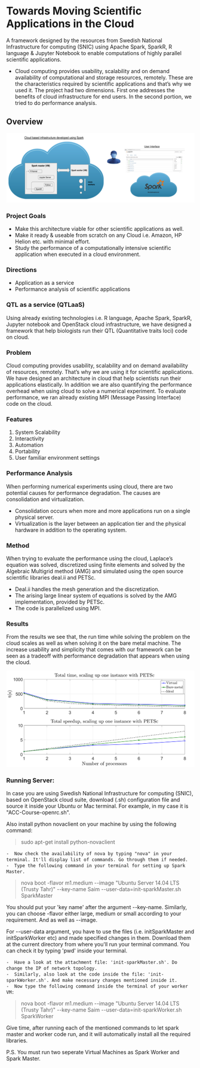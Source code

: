 # Towards Moving Scientific Applications in the Cloud
A framework designed by the resources from Swedish National Infrastructure for computing (SNIC) using Apache Spark, SparkR, R language & Jupyter Notebook to enable computations of highly parallel scientific applications.

- Cloud computing provides usability, scalability and on demand availability of computational and storage resources, remotely. These are the characteristics required by scientific applications and that’s why we used it. The project had two dimensions. First one addresses the benefits of cloud infrastructure for end users. In the second portion, we tried to do performance analysis.

## Overview
![](images/overview.png)

### Project Goals
- Make this architecture viable for other scientific applications as well.
- Make it ready & useable from scratch on any Cloud i.e. Amazon, HP Helion etc. with minimal effort.
- Study the performance of a computationally intensive scientific application when executed in a cloud environment.

### Directions
- Application as a service
- Performance analysis of scientific applications

### QTL as a service (QTLaaS)
Using already existing technologies i.e. R language, Apache Spark, SparkR, Jupyter notebook and OpenStack cloud infrastructure, 
we have designed a framework that help biologists run their QTL (Quantitative traits loci) code on cloud.

### Problem
Cloud computing provides usability, scalability and on demand availability of resources, remotely. That’s why we are using it for scientific applications. 
We have designed an architecture in cloud that help scientists run their applications elastically. In addition we are also 
quantifying the performance overhead when using cloud to solve a numerical experiment. 
To evaluate performance, we ran already existing MPI (Message Passing Interface) code on the cloud.

### Features
1. System Scalability
2. Interactivity
3. Automation
4. Portability
5. User familiar environment settings

### Performance Analysis
When performing numerical experiments using cloud, there are two potential causes for performance degradation. The causes are consolidation and virtualization. 
- Consolidation occurs when more and more applications run on a single physical server.
- Virtualization is the layer between an application tier and the physical hardware in addition to the operating system.

### Method
When trying to evaluate the performance using the cloud, Laplace’s equation was solved, discretized using finite 
elements and solved by the Algebraic Multigrid method (AMG) and simulated using the open source scientific libraries deal.ii and PETSc. 
 - Deal.ii handles the mesh generation and the discretization. 
 - The arising large linear system of equations is solved by the AMG implementation, provided by PETSc. 
 - The code is parallelized using MPI.

### Results
From the results we see that, the run time while solving the problem on the cloud scales as well as when solving it on the bare metal machine. 
The increase usability and simplicity that comes with our framework can be seen as a tradeoff with performance degradation that appears when using the cloud.

![](images/result.png)

### Running Server:
In case you are using Swedish National Infrastructure for computing (SNIC), based on OpenStack cloud suite, download (.sh) configuration file and source it inside your Ubuntu or Mac terminal. For example, in my case it is "ACC-Course-openrc.sh". 

Also install python novaclient on your machine by using the following command:

> sudo apt-get install python-novaclient

    -  Now check the availability of nova by typing "nova" in your terminal. It'll display list of commands. Go through them if needed.
    -  Type the following command in your terminal for setting up Spark Master.

> nova boot -flavor m1.medium --image "Ubuntu Server 14.04 LTS (Trusty Tahr)" --key-name Saim --user-data=init-sparkMaster.sh SparkMaster

You should put your 'key name' after the argument --key-name. Similarly, you can choose -flavor either large, medium or small according to your requirement. And as well as --image.

For --user-data argument, you have to use the files (i.e. initSparkMaster and initSparkWorker etc) and made specified changes in them. Download them at the current directory from where you'll run your terminal command. You can check it by typing 'pwd' inside your terminal. 

    -  Have a look at the attachment file: 'init-sparkMaster.sh'. Do change the IP of network topology.
    -  Similarly, also look at the code inside the file: 'init-sparkWorker.sh'. And make necessary changes mentioned inside it.
    -  Now type the following command inside the terminal of your worker VM:

> nova boot -flavor m1.medium --image "Ubuntu Server 14.04 LTS (Trusty Tahr)" --key-name Saim --user-data=init-sparkWorker.sh SparkWorker

Give time, after running each of the mentioned commands to let spark master and worker code run, and it will automatically install all the required libraries.

P.S. You must run two seperate Virtual Machines as Spark Worker and Spark Master.  
